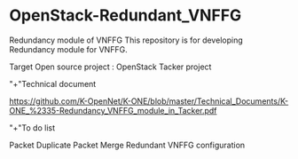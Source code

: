 # OpenStack-Redundant_VNFFG
Redundancy module of VNFFG This repository is for developing Redundancy module for VNFFG.

Target Open source project : OpenStack Tacker project

"+"Technical document  

https://github.com/K-OpenNet/K-ONE/blob/master/Technical_Documents/K-ONE_%2335-Redundancy_VNFFG_module_in_Tacker.pdf

"+"To do list

Packet Duplicate
Packet Merge
Redundant VNFFG configuration

